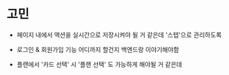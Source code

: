
# 고민

- 페이지 내에서 액션을 실시간으로 저장시켜야 될 거 같은데 '스텝'으로 관리하도록

- 로그인 & 회원가입 기능 어디까지 할건지 백엔드랑 이야기해야함

- 플랜에서 '카드 선택' 시 '플랜 선택' 도 가능하게 해야될 거 같은데 
